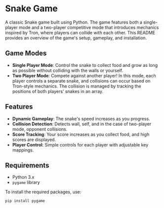 # Snake Game

A classic Snake game built using Python. The game features both a single-player mode and a two-player competitive mode that introduces mechanics inspired by Tron, where players can collide with each other. This README provides an overview of the game's setup, gameplay, and installation.

## Game Modes
- **Single Player Mode**: Control the snake to collect food and grow as long as possible without colliding with the walls or yourself.
- **Two Player Mode**: Compete against another player! In this mode, each player controls a separate snake, and collisions can occur based on Tron-style mechanics. The collision is managed by tracking the positions of both players' snakes in an array.

## Features
- **Dynamic Gameplay**: The snake's speed increases as you progress.
- **Collision Detection**: Detects wall, self, and in the case of two-player mode, opponent collisions.
- **Score Tracking**: Your score increases as you collect food, and high scores are displayed.
- **Player Control**: Simple controls for each player with adjustable key mappings.

## Requirements
- Python 3.x
- `pygame` library

To install the required packages, use:
```bash
pip install pygame

